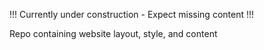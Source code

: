 !!! Currently under construction - Expect missing content !!!

Repo containing website layout, style, and content

